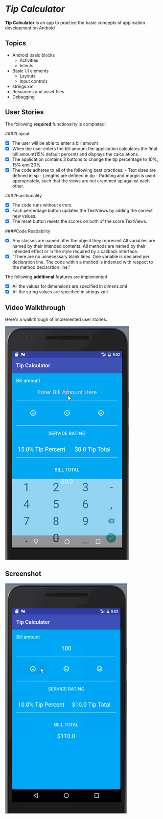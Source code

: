 #  *Tip Calculator*

**Tip Calculator** is an app to	practice the basic concepts of application development on Android

## Topics
* Android basic blocks
    - Activities
    - Intents
* Basic UI elements  
    - Layouts
    - Input controls
* strings.xml
* Resources and asset files
* Debugging

## User Stories

The following **required** functionality is completed:

####Layout
* [x] The user will be able to enter a bill amount
* [x] When the user enters the bill amount the application calculates the final bill amount(15% default percent) and displays the calculations.
* [x] The application contains 3 buttons to change the tip percentage to 10%, 15% and 20%.
* [x] The code adheres to all of the following best practices:
      - Text sizes are defined in sp
      - Lengths are defined in dp
      - Padding and margin is used appropriately, such that the views are not crammed up against each other.

####Functionality
* [x] The code runs without errors.
* [x] Each percentage button updates the TextViews by adding the correct new values.
* [x] The reset button resets the scores on both of the score TextViews.

####Code Readability
* [x] Any classes are named after the object they represent.All variables are named by their intended contents. All methods are named by their intended effect or in the style required by a callback interface.
* [x] "There are no unnecessary blank lines. One variable is declared per declaration line. The code within a method is indented with respect to the method declaration line."

The following **additional** features are implemented:

* [x] All the values for dimensions are specified in dimens.xml
* [x] All the string values are specified in strings.xml

## Video Walkthrough

Here's a walkthrough of implemented user stories:

<img src='https://github.com/IsabelPalomar/TipCalculator/blob/master/android-tip-calculator.gif' title='Video Walkthrough' width='' alt='Video Walkthrough' />



## Screenshot
<img src='https://github.com/IsabelPalomar/TipCalculator/blob/master/TipCalculator.jpg' title='Video Walkthrough' width='400px' alt='Tip Calculator' />
